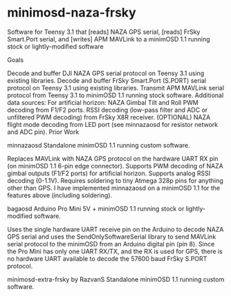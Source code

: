 # minimosd-naza-frsky
Software for Teensy 3.1 that [reads] NAZA GPS serial, [reads] FrSky Smart.Port serial, and [writes] APM MAVLink to a minimOSD 1.1 running stock or lightly-modified software

Goals

Decode and buffer DJI NAZA GPS serial protocol on Teensy 3.1 using existing libraries.
Decode and buffer FrSky Smart.Port (S.PORT) serial protocol on Teensy 3.1 using existing libraries.
Transmit APM MAVLink serial protocol from Teensy 3.1 to minimOSD 1.1 running stock software.
Additional data sources:
For artificial horizon: NAZA Gimbal Tilt and Roll PWM decoding from F1/F2 ports.
RSSI decoding (low-pass filter and ADC or unfiltered PWM decoding) from FrSky X8R receiver.
(OPTIONAL) NAZA flight mode decoding from LED port (see minnazaosd for resistor network and ADC pin).
Prior Work

minnazaosd Standalone minimOSD 1.1 running custom software. 

Replaces MAVLink with NAZA GPS protocol on the hardware UART RX pin (on minimOSD 1.1 6-pin edge connector). Supports PWM decoding of NAZA gimbal outputs (F1/F2 ports) for artificial horizon. Supports analog RSSI decoding (0-1.1V). Requires soldering to tiny Atmega 328p pins for anything other than GPS. I have implemented minnazaosd on a minimOSD 1.1 for the features above (including soldering).

bagaosd Arduino Pro Mini 5V + minimOSD 1.1 running stock or lightly-modified software. 

Uses the single hardware UART receive pin on the Arduino to decode NAZA GPS serial and uses the SendOnlySoftwareSerial library to send MAVLink serial protocol to the minimOSD from an Arduino digital pin (pin 8). Since the Pro Mini has only one UART RX/TX, and the RX is used for GPS, there is no hardware UART available to decode the 57600 baud FrSky S.PORT protocol.

minimosd-extra-frsky by RazvanS Standalone minimOSD 1.1 running custom software. 

Can decode FrSky S.PORT protocol directly on the minimOSD, using its single hardware UART. However, the code is not well-documented except for a thread on diydrones.com. The source code needs heavy refactoring, since it re-uses most of the MAVLink variables and source code, replacing only a minimum to receive S.PORT instead of MAVLink on the UART.

PWM/PPM decoding on Teensy 3.1 is a fairly obscure area. The ARM-based MCU has hardware timers and interrupts that are capable of doing this on several I/O pins, but the ISR code is not integrated into any common libraries for Teensy. The Phoenix-FlightController project has some Teensy 3.1 (Freescale) code for PWM capture. Phoenix-FlightController PWM capture source

Q&A

Q: You already have a DJI NAZA v2. Why not buy an iOSD Mini and spend the extra time flying?
The iOSD Mini is $70, and it can only show what the NAZA knows about. That means it can't do flight battery current (although it can display voltage thanks to the PMU), and it can't do RC receiver RSSI. For about $40 (Teensy 3.1 and minimosd 1.1), you get more OSD data, a lot more ability to customize the OSD layout, and $30 in your pocket. Further, the DJI iOSD Mini is not supported on the NAZA Lite, because it does not have a CAN bus. Being able to have a full-featured OSD with the NAZA Lite also lowers the total cost of the system. NAZA Lite: $170. NAZA v2: $300. (Oct., 2014). NAZA Lite + minimosd-naza-frsky: $210. NAZA v2 + iOSD Mini: $370.
